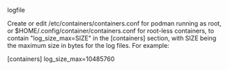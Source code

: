 logfile

Create or edit /etc/containers/containers.conf for podman running as root, or $HOME/.config/container/containers.conf for root-less containers, to contain "log_size_max=SIZE" in the [containers] section, with SIZE being the maximum size in bytes for the log files. For example:

[containers]
log_size_max=10485760
